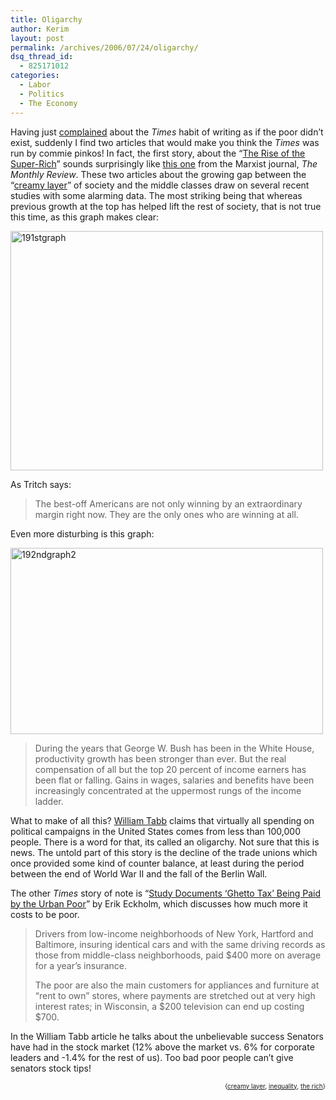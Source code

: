```yaml
---
title: Oligarchy
author: Kerim
layout: post
permalink: /archives/2006/07/24/oligarchy/
dsq_thread_id:
  - 825171012
categories:
  - Labor
  - Politics
  - The Economy
---
```

Having just <a href="http://test.oxus.net/archives/2006/07/10/waste/" onclick="_gaq.push(['_trackEvent', 'outbound-article', 'http://test.oxus.net/archives/2006/07/10/waste/', 'complained']);" >complained</a> about the *Times* habit of writing as if the poor didn&#8217;t exist, suddenly I find two articles that would make you think the *Times* was run by commie pinkos! In fact, the first story, about the &#8220;<a href="http://www.truthout.org/docs_2006/072206F.shtml" onclick="_gaq.push(['_trackEvent', 'outbound-article', 'http://www.truthout.org/docs_2006/072206F.shtml', 'The Rise of the Super-Rich']);" >The Rise of the Super-Rich</a>&#8221; sounds surprisingly like <a href="http://www.monthlyreview.org/0706tabb.htm" onclick="_gaq.push(['_trackEvent', 'outbound-article', 'http://www.monthlyreview.org/0706tabb.htm', 'this one']);" >this one</a> from the Marxist journal, *The Monthly Review*. These two articles about the growing gap between the &#8220;<a href="http://test.oxus.net/archives/2006/03/14/creme-de-la-creme/" onclick="_gaq.push(['_trackEvent', 'outbound-article', 'http://test.oxus.net/archives/2006/03/14/creme-de-la-creme/', 'creamy layer']);" >creamy layer</a>&#8221; of society and the middle classes draw on several recent studies with some alarming data. The most striking being that whereas previous growth at the top has helped lift the rest of society, that is not true this time, as this graph makes clear:

<a href="http://www.flickr.com/photos/kerim/197802820/" onclick="_gaq.push(['_trackEvent', 'outbound-article', 'http://www.flickr.com/photos/kerim/197802820/', '']);"  title="Photo Sharing"><img src="http://static.flickr.com/77/197802820_a0c7c6fab3.jpg" width="500" height="383" alt="191stgraph" /></a>

As Tritch says:

> The best-off Americans are not only winning by an extraordinary margin right now. They are the only ones who are winning at all.

Even more disturbing is this graph:

<a href="http://www.flickr.com/photos/kerim/197802677/" onclick="_gaq.push(['_trackEvent', 'outbound-article', 'http://www.flickr.com/photos/kerim/197802677/', '']);"  title="Photo Sharing"><img src="http://static.flickr.com/73/197802677_f1f0cda9b7.jpg" width="500" height="298" alt="192ndgraph2" /></a>

> During the years that George W. Bush has been in the White House, productivity growth has been stronger than ever. But the real compensation of all but the top 20 percent of income earners has been flat or falling. Gains in wages, salaries and benefits have been increasingly concentrated at the uppermost rungs of the income ladder.

What to make of all this? <a href="http://www.monthlyreview.org/0706tabb.htm" onclick="_gaq.push(['_trackEvent', 'outbound-article', 'http://www.monthlyreview.org/0706tabb.htm', 'William Tabb']);" >William Tabb</a> claims that virtually all spending on political campaigns in the United States comes from less than 100,000 people. There is a word for that, its called an oligarchy. Not sure that this is news. The untold part of this story is the decline of the trade unions which once provided some kind of counter balance, at least during the period between the end of World War II and the fall of the Berlin Wall.

The other *Times* story of note is &#8220;<a href="http://www.commondreams.org/headlines06/0719-07.htm" onclick="_gaq.push(['_trackEvent', 'outbound-article', 'http://www.commondreams.org/headlines06/0719-07.htm', 'Study Documents ‘Ghetto Tax’ Being Paid by the Urban Poor']);" >Study Documents ‘Ghetto Tax’ Being Paid by the Urban Poor</a>&#8221; by Erik Eckholm, which discusses how much more it costs to be poor.

> Drivers from low-income neighborhoods of New York, Hartford and Baltimore, insuring identical cars and with the same driving records as those from middle-class neighborhoods, paid $400 more on average for a year’s insurance.
> 
> The poor are also the main customers for appliances and furniture at “rent to own” stores, where payments are stretched out at very high interest rates; in Wisconsin, a $200 television can end up costing $700.

In the William Tabb article he talks about the unbelievable success Senators have had in the stock market (12% above the market vs. 6% for corporate leaders and -1.4% for the rest of us). Too bad poor people can&#8217;t give senators stock tips!

<!-- technorati tags start -->

<div style="text-align:right;">
  <span style="font-size:x-small;">{<a href="http://www.technorati.com/tag/creamy layer" onclick="_gaq.push(['_trackEvent', 'outbound-article', 'http://www.technorati.com/tag/creamy layer', 'creamy layer']);"  rel="tag">creamy layer</a>, <a href="http://www.technorati.com/tag/inequality" onclick="_gaq.push(['_trackEvent', 'outbound-article', 'http://www.technorati.com/tag/inequality', 'inequality']);"  rel="tag">inequality</a>, <a href="http://www.technorati.com/tag/the rich" onclick="_gaq.push(['_trackEvent', 'outbound-article', 'http://www.technorati.com/tag/the rich', 'the rich']);"  rel="tag">the rich</a>}</span>


<!-- technorati tags end -->

